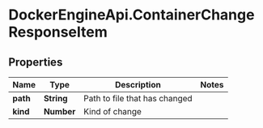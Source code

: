 # DockerEngineApi.ContainerChangeResponseItem

## Properties

Name | Type | Description | Notes
------------ | ------------- | ------------- | -------------
**path** | **String** | Path to file that has changed | 
**kind** | **Number** | Kind of change | 


